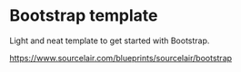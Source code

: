 # Bootstrap template

Light and neat template to get started with Bootstrap.

https://www.sourcelair.com/blueprints/sourcelair/bootstrap
